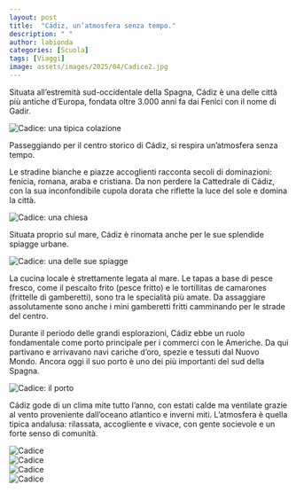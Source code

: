 ```yaml
---
layout: post
title:  "Cádiz, un’atmosfera senza tempo."
description: " "
author: labionda
categories: [Scuola]
tags: [Viaggi]
image: assets/images/2025/04/Cadice2.jpg
---
```

Situata all’estremità sud-occidentale della Spagna, Cádiz è una delle città più antiche d’Europa, fondata oltre 3.000 anni fa dai Fenici con il nome di Gadir.


<div class="entry-featured-image" style="margin-left:auto; margin-right:auto;">
        <img class="featured-image {% if page.imageshadow %} image-shadow {% endif %}" src="{{ site.baseurl }}/assets/images/2025/04/Cadice1.jpg" alt="Cadice: una tipica colazione">
</div>

Passeggiando per il centro storico di Cádiz, si respira un’atmosfera senza tempo.

Le stradine bianche e piazze accoglienti racconta secoli di dominazioni: fenicia, romana, araba e cristiana. Da non perdere la Cattedrale di Cádiz, con la sua inconfondibile cupola dorata che riflette la luce del sole e domina la città.

<div class="entry-featured-image" style="margin-left:auto; margin-right:auto;">
        <img class="featured-image {% if page.imageshadow %} image-shadow {% endif %}" src="{{ site.baseurl }}/assets/images/2025/04/Cadice2.jpg" alt="Cadice: una chiesa">
</div>

Situata proprio sul mare, Cádiz è rinomata anche per le sue splendide spiagge urbane.

<div class="entry-featured-image" style="margin-left:auto; margin-right:auto;">
        <img class="featured-image {% if page.imageshadow %} image-shadow {% endif %}" src="{{ site.baseurl }}/assets/images/2025/04/Cadice3.jpg" alt="Cadice: una delle sue spiagge">
</div>

La cucina locale è strettamente legata al mare. Le tapas a base di pesce fresco, come il pescaíto frito (pesce fritto) e le tortillitas de camarones (frittelle di gamberetti), sono tra le specialità più amate. Da assaggiare assolutamente sono anche i mini gamberetti fritti camminando per le strade del centro.

Durante il periodo delle grandi esplorazioni, Cádiz ebbe un ruolo fondamentale come porto principale per i commerci con le Americhe. Da qui partivano e arrivavano navi cariche d’oro, spezie e tessuti dal Nuovo Mondo. Ancora oggi il suo porto è uno dei più importanti del sud della Spagna.

<div class="entry-featured-image" style="margin-left:auto; margin-right:auto;">
        <img class="featured-image {% if page.imageshadow %} image-shadow {% endif %}" src="{{ site.baseurl }}/assets/images/2025/04/Cadice4.jpg" alt="Cadice: il porto">
</div>

Cádiz gode di un clima mite tutto l’anno, con estati calde ma ventilate grazie al vento proveniente dall’oceano atlantico e inverni miti. L’atmosfera è quella tipica andalusa: rilassata, accogliente e vivace, con gente socievole e un forte senso di comunità.

<div class="entry-featured-image" style="margin-left:auto; margin-right:auto;">
        <img class="featured-image {% if page.imageshadow %} image-shadow {% endif %}" src="{{ site.baseurl }}/assets/images/2025/04/Cadice5.jpg" alt="Cadice">
</div>
<div class="entry-featured-image" style="margin-left:auto; margin-right:auto;">
        <img class="featured-image {% if page.imageshadow %} image-shadow {% endif %}" src="{{ site.baseurl }}/assets/images/2025/04/Cadice6.jpg" alt="Cadice">
</div>
<div class="entry-featured-image" style="margin-left:auto; margin-right:auto;">
        <img class="featured-image {% if page.imageshadow %} image-shadow {% endif %}" src="{{ site.baseurl }}/assets/images/2025/04/Cadice7.jpg" alt="Cadice">
</div>
<div class="entry-featured-image" style="margin-left:auto; margin-right:auto;">
        <img class="featured-image {% if page.imageshadow %} image-shadow {% endif %}" src="{{ site.baseurl }}/assets/images/2025/04/Cadice8.jpg" alt="Cadice">
</div>
